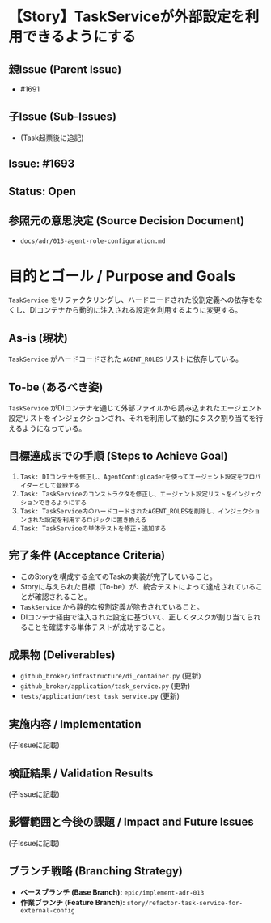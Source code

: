 # 【Story】TaskServiceが外部設定を利用できるようにする

## 親Issue (Parent Issue)
- #1691

## 子Issue (Sub-Issues)
- (Task起票後に追記)

## Issue: #1693
## Status: Open

## 参照元の意思決定 (Source Decision Document)
- `docs/adr/013-agent-role-configuration.md`

# 目的とゴール / Purpose and Goals
`TaskService` をリファクタリングし、ハードコードされた役割定義への依存をなくし、DIコンテナから動的に注入される設定を利用するように変更する。

## As-is (現状)
`TaskService` がハードコードされた `AGENT_ROLES` リストに依存している。

## To-be (あるべき姿)
`TaskService` がDIコンテナを通じて外部ファイルから読み込まれたエージェント設定リストをインジェクションされ、それを利用して動的にタスク割り当てを行えるようになっている。

## 目標達成までの手順 (Steps to Achieve Goal)
1. `Task: DIコンテナを修正し、AgentConfigLoaderを使ってエージェント設定をプロバイダーとして登録する`
2. `Task: TaskServiceのコンストラクタを修正し、エージェント設定リストをインジェクションできるようにする`
3. `Task: TaskService内のハードコードされたAGENT_ROLESを削除し、インジェクションされた設定を利用するロジックに置き換える`
4. `Task: TaskServiceの単体テストを修正・追加する`

## 完了条件 (Acceptance Criteria)
- このStoryを構成する全てのTaskの実装が完了していること。
- Storyに与えられた目標（To-be）が、統合テストによって達成されていることが確認されること。
- `TaskService` から静的な役割定義が除去されていること。
- DIコンテナ経由で注入された設定に基づいて、正しくタスクが割り当てられることを確認する単体テストが成功すること。

## 成果物 (Deliverables)
- `github_broker/infrastructure/di_container.py` (更新)
- `github_broker/application/task_service.py` (更新)
- `tests/application/test_task_service.py` (更新)

## 実施内容 / Implementation
(子Issueに記載)

## 検証結果 / Validation Results
(子Issueに記載)

## 影響範囲と今後の課題 / Impact and Future Issues
(子Issueに記載)

## ブランチ戦略 (Branching Strategy)
- **ベースブランチ (Base Branch):** `epic/implement-adr-013`
- **作業ブランチ (Feature Branch):** `story/refactor-task-service-for-external-config`
